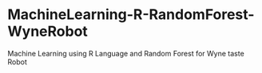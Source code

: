 # MachineLearning-R-RandomForest-WyneRobot
Machine Learning using R Language and Random Forest for Wyne taste Robot
